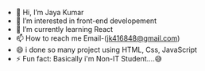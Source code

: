 - 👋 Hi, I’m Jaya Kumar
- 👀 I’m interested in front-end developement
- 🌱 I’m currently learning React
- 📫 How to reach me Email-(jk416848@gmail.com)
- 😄 i done so many project using HTML, Css, JavaScript
- ⚡ Fun fact: Basically i'm Non-IT Student....😅 

<!---
jkchan416848/jkchan416848 is a ✨ special ✨ repository because its `README.md` (this file) appears on your GitHub profile.
You can click the Preview link to take a look at your changes.
--->
